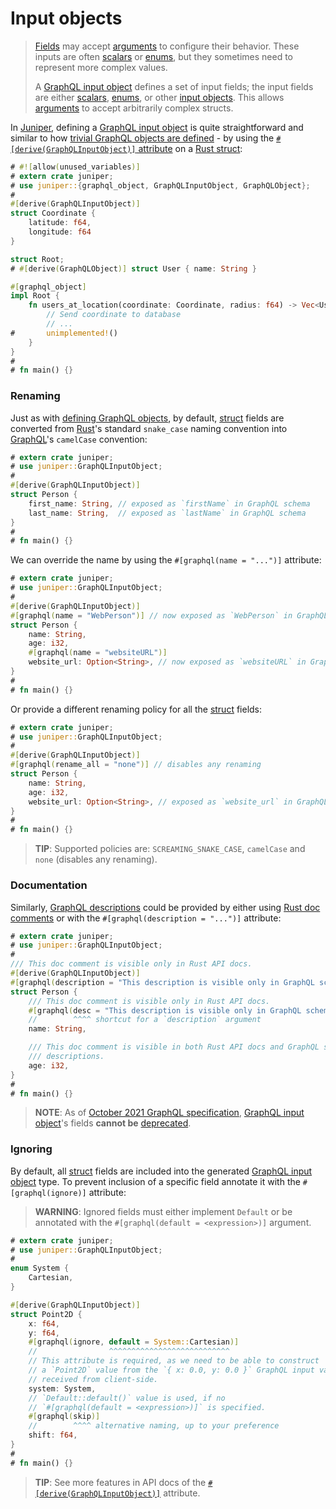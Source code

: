 Input objects
=============

> [Fields][4] may accept [arguments][5] to configure their behavior. These inputs are often [scalars][12] or [enums][10], but they sometimes need to represent more complex values.
>
> A [GraphQL input object][0] defines a set of input fields; the input fields are either [scalars][12], [enums][10], or other [input objects][0]. This allows [arguments][5] to accept arbitrarily complex structs.

In [Juniper], defining a [GraphQL input object][0] is quite straightforward and similar to how [trivial GraphQL objects are defined](objects/index.md) - by using the [`#[derive(GraphQLInputObject)]` attribute][2] on a [Rust struct][struct]:
```rust
# #![allow(unused_variables)]
# extern crate juniper;
# use juniper::{graphql_object, GraphQLInputObject, GraphQLObject};
#
#[derive(GraphQLInputObject)]
struct Coordinate {
    latitude: f64,
    longitude: f64
}

struct Root;
# #[derive(GraphQLObject)] struct User { name: String }

#[graphql_object]
impl Root {
    fn users_at_location(coordinate: Coordinate, radius: f64) -> Vec<User> {
        // Send coordinate to database
        // ...
#       unimplemented!()
    }
}
#
# fn main() {}
```


### Renaming

Just as with [defining GraphQL objects](objects/index.md#renaming), by default, [struct] fields are converted from [Rust]'s standard `snake_case` naming convention into [GraphQL]'s `camelCase` convention:
```rust
# extern crate juniper;
# use juniper::GraphQLInputObject;
#
#[derive(GraphQLInputObject)]
struct Person {
    first_name: String, // exposed as `firstName` in GraphQL schema
    last_name: String,  // exposed as `lastName` in GraphQL schema
}
#
# fn main() {}
```

We can override the name by using the `#[graphql(name = "...")]` attribute:
```rust
# extern crate juniper;
# use juniper::GraphQLInputObject;
#
#[derive(GraphQLInputObject)]
#[graphql(name = "WebPerson")] // now exposed as `WebPerson` in GraphQL schema
struct Person {
    name: String,
    age: i32,
    #[graphql(name = "websiteURL")]
    website_url: Option<String>, // now exposed as `websiteURL` in GraphQL schema
}
#
# fn main() {}
```

Or provide a different renaming policy for all the [struct] fields:
```rust
# extern crate juniper;
# use juniper::GraphQLInputObject;
#
#[derive(GraphQLInputObject)]
#[graphql(rename_all = "none")] // disables any renaming
struct Person {
    name: String,
    age: i32,
    website_url: Option<String>, // exposed as `website_url` in GraphQL schema
}
#
# fn main() {}
```
> **TIP**: Supported policies are: `SCREAMING_SNAKE_CASE`, `camelCase` and `none` (disables any renaming).


### Documentation

Similarly, [GraphQL descriptions][7] could be provided by either using [Rust doc comments][6] or with the `#[graphql(description = "...")]` attribute:
```rust
# extern crate juniper;
# use juniper::GraphQLInputObject;
#
/// This doc comment is visible only in Rust API docs.
#[derive(GraphQLInputObject)]
#[graphql(description = "This description is visible only in GraphQL schema.")]
struct Person {
    /// This doc comment is visible only in Rust API docs.
    #[graphql(desc = "This description is visible only in GraphQL schema.")]
    //        ^^^^ shortcut for a `description` argument
    name: String,

    /// This doc comment is visible in both Rust API docs and GraphQL schema 
    /// descriptions.
    age: i32,
}
#
# fn main() {}
```
> **NOTE**: As of [October 2021 GraphQL specification][spec], [GraphQL input object][0]'s fields **cannot be** [deprecated][9].


### Ignoring

By default, all [struct] fields are included into the generated [GraphQL input object][0] type. To prevent inclusion of a specific field annotate it with the `#[graphql(ignore)]` attribute:
> **WARNING**: Ignored fields must either implement `Default` or be annotated with the `#[graphql(default = <expression>)]` argument.
```rust
# extern crate juniper;
# use juniper::GraphQLInputObject;
#
enum System {
    Cartesian,
}

#[derive(GraphQLInputObject)]
struct Point2D {
    x: f64,
    y: f64,
    #[graphql(ignore, default = System::Cartesian)]
    //                ^^^^^^^^^^^^^^^^^^^^^^^^^^^
    // This attribute is required, as we need to be able to construct
    // a `Point2D` value from the `{ x: 0.0, y: 0.0 }` GraphQL input value,
    // received from client-side.
    system: System,
    // `Default::default()` value is used, if no 
    // `#[graphql(default = <expression>)]` is specified.
    #[graphql(skip)]
    //        ^^^^ alternative naming, up to your preference
    shift: f64, 
}
#
# fn main() {}
```

> **TIP**: See more features in API docs of the [`#[derive(GraphQLInputObject)]`][2] attribute.



[GraphQL]: https://graphql.org
[Juniper]: https://docs.rs/juniper
[Rust]: https://www.rust-lang.org
[struct]: https://doc.rust-lang.org/reference/items/structs.html
[spec]: https://spec.graphql.org/October2021

[0]: https://spec.graphql.org/October2021#sec-Input-Objects
[2]: https://docs.rs/juniper/latest/juniper/derive.GraphQLInputObject.html
[4]: https://spec.graphql.org/October2021#sec-Language.Fields
[5]: https://spec.graphql.org/October2021#sec-Language.Arguments
[6]: https://doc.rust-lang.org/reference/comments.html#doc-comments
[7]: https://spec.graphql.org/October2021#sec-Descriptions
[9]: https://spec.graphql.org/October2021#sec--deprecated
[10]: https://spec.graphql.org/October2021#sec-Enums
[12]: https://spec.graphql.org/October2021#sec-Scalars

